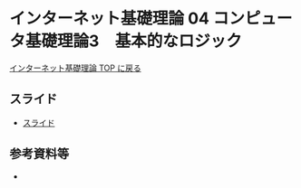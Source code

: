 # インターネット基礎理論 04 コンピュータ基礎理論3　基本的なロジック

[インターネット基礎理論 TOP に戻る](./index.md)

## スライド
- [スライド](./btoi_04slide.pdf)

## 参考資料等
- 

